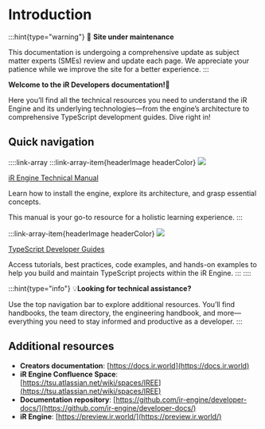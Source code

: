 # Introduction

:::hint{type="warning"}
🚧 **Site under maintenance**

This documentation is undergoing a comprehensive update as subject matter experts (SMEs) review and update each page. We appreciate your patience while we improve the site for a better experience.
:::

**Welcome to the iR Developers documentation!👋**&#x20;

Here you’ll find all the technical resources you need to understand the iR Engine and its underlying technologies—from the engine’s architecture to comprehensive TypeScript development guides. Dive right in!

## Quick navigation

::::link-array
:::link-array-item{headerImage headerColor}
![](https://archbee-image-uploads.s3.amazonaws.com/SkYkte0h62CAy3WZBgzdf-AxyQxoaYvspGnvmLaL9Of-20250117-150308.png)

[iR Engine Technical Manual](./manual/index.md)

Learn how to install the engine, explore its architecture, and grasp essential concepts.&#x20;

This manual is your go-to resource for a holistic learning experience.
:::

:::link-array-item{headerImage headerColor}
![](https://archbee-image-uploads.s3.amazonaws.com/SkYkte0h62CAy3WZBgzdf-GrO3IF0mdEg04yGuVtmJ5-20250117-150308.png)

[TypeScript Developer Guides](./developer/typescript/index.md)

Access tutorials, best practices, code examples, and hands-on examples to help you build and maintain TypeScript projects within the iR Engine.&#x20;
:::
::::

:::hint{type="info"}
💡**Looking for technical assistance?**

Use the top navigation bar to explore additional resources. You’ll find handbooks, the team directory, the engineering handbook, and more—everything you need to stay informed and productive as a developer.
:::

## Additional resources

- **Creators documentation**: [https://docs.ir.world](https://docs.ir.world)
- **iR Engine Confluence Space**: [https://tsu.atlassian.net/wiki/spaces/IREE](https://tsu.atlassian.net/wiki/spaces/IREE)
- **Documentation repository**: [https://github.com/ir-engine/developer-docs/](https://github.com/ir-engine/developer-docs/)
- **iR Engine**: [https://preview.ir.world/](https://preview.ir.world/)

